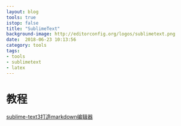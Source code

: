 ```yaml
---
layout: blog
tools: true
istop: false
title: "SublimeText"
background-image: http://editorconfig.org/logos/sublimetext.png 
date:  2018-06-23 10:13:56
category: tools
tags:
- tools
- sublimetext
- latex
---
```


# 教程

<a href="https://www.jianshu.com/p/7cbd50058ea3" title="jianshu">sublime-text3打造markdown编辑器</a>
